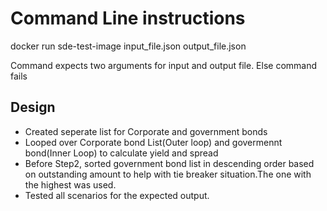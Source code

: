 # Command Line instructions

docker run  sde-test-image input_file.json output_file.json

Command expects two arguments for input and output file. Else command fails

## Design

* Created seperate list for Corporate and government bonds
* Looped over  Corporate bond List(Outer loop) and govermennt bond(Inner Loop) to calculate yield and spread
* Before Step2, sorted government bond list in descending order based on outstanding amount to help with tie breaker situation.The one with the highest was used.
* Tested all scenarios for the expected output.


